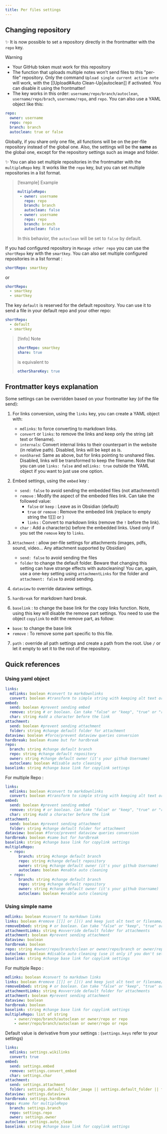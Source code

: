```yaml
---
title: Per files settings
---
```


## Changing repository

:sparkles: It is now possible to set a repository directly in the frontmatter with the `repo` key.

> [!warning]
> - Your GitHub token must work for this repository
> - The function that uploads multiple notes won't send files to this "per-file" repository. Only the command `Upload single current active note` will work, with the [[Upload#Auto Clean-Up|autoclean]] if activated. You can disable it using the frontmatter!
> - The key works in this order: `username/repo/branch/autoclean`, `username/repo/brach`, `username/repo`, and `repo`. You can also use a YAML object like this:
>  ```yaml
>  repo:
>    owner: username
>    repo: repo
>    branch: branch
>    autoclean: true or false
>  ```
> Globally, if you share only one file, all functions will be on the per-file repository instead of the global one.
> Also, the settings will be the **same** as the global one, except for the repository settings such as image and folder.

:sparkles: You can also set multiple repositories in the frontmatter with the `multipleRepo` key. It works like the `repo` key, but you can set multiple repositories in a list format.
> [!example] Example
> ```yaml
> multipleRepo:
>  - owner: username
>    repo: repo
>    branch: branch
>    autoclean: false
>  - owner: username
>    repo: repo
>    branch: branch
>    autoclean: false
> ```
> In this behavior, the `autoclean` will be set to `false` by default.

If you had configured repository in `Manage other repo` you can use the `shortRepo` key with the `smartkey`. You can also set multiple configured repositories in a list format :
```yaml
shortRepo: smartkey
```
or
```yaml
shortRepo:
  - smartkey
  - smartkey
```

The key `default` is reserved for the default repository. You can use it to send a file in your default repo and your other repo:
```yaml
shortRepo:
  - default
  - smartkey
```

> [!info] Note
> ```yaml
> shortRepo: smartkey
> share: true
> ```
> is equivalent to
> ```yaml
> otherShareKey: true
> ```

## Frontmatter keys explanation

Some settings can be overridden based on your frontmatter key (of the file send):

1. For links conversion, using the `links` key, you can create a YAML object with:
    - `mdlinks`: to force converting to markdown links.
    - `convert` or `links`: to remove the links and keep only the string (alt text or filename).
    - `internals`: Convert internal links to their counterpart in the website (in relative path). Disabled, links will be kept as is.
    - `nonShared`: Same as above, but for links pointing to unshared files. Disabled, links will be transformed to keep the filename. Note that you can use `links: false` and `mdlinks: true` outside the YAML object if you want to just use one option.
2. Embed settings, using the `embed` key :
    - `send: false` to avoid sending the embedded files (not attachments!)
    - `remove` : Modify the aspect of the embeded files link. Can take the followed value:
      - `false` or `keep` : Leave as in Obsidian (default)
      - `true` or `remove` : Remove the embeded link (replace to empty string the ![[]] or ![]())
      - `links` : Convert to markdown links (remove the `!` before the link).
    - `char` : Add a character(s) before the embedded links. Used only if you set the `remove` key to `links`. 

3. `Attachment` : allow per-file settings for attachments (images, pdfs, sound, video… Any attachment supported by Obsidian)
    - `send: false` to avoid sending the files
    - `folder` to change the default folder. Beware that changing this setting can have strange effects with autocleaning! You can, again, use a one-key setting using `attachmentLinks` for the folder and `attachment: false` to avoid sending.
4. `dataview` to override dataview settings.
5. `hardbreak` for markdown hard break.
6. `baselink` : to change the base link for the copy links function. Note, using this key will disable the remove part settings. You need to use the object `copylink` to edit the remove part, as follow:
  - `base`: to change the base link
  - `remove` : To remove some part specific to this file.
7. `path` : override all path settings and create a path from the root. Use `/` or let it empty to set it to the root of the repository.

## Quick references

### Using yaml object

```yaml
links:
  mdlinks: boolean #convert to markdownlinks 
  convert: boolean #transform to simple string with keeping alt text or file name/ title (it removes the [[]] or []())
embed:
  send: boolean #prevent sending embed
  remove: string # or boolean. Can take "false" or "keep", "true" or "remove", "links"
  char: string #add a character before the link
attachment: 
  send: boolean #prevent sending attachment
  folder: string #change default folder for attachment
dataview: boolean #force/prevent dataview queries conversion
hardbreak: boolean #same but for hardbreak
repo: 
  branch: string #change default branch 
  repo: string #change default repository
  owner: string #change default owner (it's your github Username)
  autoclean: boolean #disable auto cleaning
baselink: string #change base link for copylink settings
```

For multiple Repo :
```yaml
links:
  mdlinks: boolean #convert to markdownlinks 
  convert: boolean #transform to simple string with keeping alt text or file name/ title (it removes the [[]] or []())
embed:
  send: boolean #prevent sending embed
  remove: string # or boolean. Can take "false" or "keep", "true" or "remove", "links"
  char: string #add a character before the link
attachment: 
  send: boolean #prevent sending attachment
  folder: string #change default folder for attachment
dataview: boolean #force/prevent dataview queries conversion
hardbreak: boolean #same but for hardbreak
baselink: string #change base link for copylink settings
multipleRepo: 
  - repo:
      branch: string #change default branch 
      repo: string #change default repository
      owner: string #change default owner (it's your github Username)
      autoclean: boolean #enable auto cleaning
  - repo:
      branch: string #change default branch 
      repo: string #change default repository
      owner: string #change default owner (it's your github Username)
      autoclean: boolean #enable auto cleaning
```

### Using simple name

```yaml
mdlinks: boolean #convert to markdown links
links: boolean #remove [[]] or []() and keep just alt text or filename/title
removeEmbed: string # or boolean. Can take "false" or "keep", "true" or "remove", "links"
attachmentLinks: string #ovverride default folder for attachments
attachment: boolean #prevent sending attachment
dataview: boolean
hardbreak: boolean
repo: string #owner/repo/branch/clean or owner/repo/branch or owner/repo or repo
autoclean: boolean #disable auto cleaning (use it only if you don't set in the repo!)
baselink: string #change base link for copylink settings
```

For multiple Repo :
```yaml
mdlinks: boolean #convert to markdown links
links: boolean #remove [[]] or []() and keep just alt text or filename/title
removeEmbed: string # or boolean. Can take "false" or "keep", "true" or "remove", "links"
attachmentLinks: string #ovverride default folder for attachments
attachment: boolean #prevent sending attachment
dataview: boolean
hardbreak: boolean
baselink: string #change base link for copylink settings
multipleRepo: list of string 
    - owner/repo/branch/autoclean or owner/repo or repo
    - owner/repo/branch/autoclean or owner/repo or repo
```

Default value is derivative from your settings : (`settings.keys` refer to your settings)

```yaml
links:
  mdlinks: settings.wikilinks
  convert: true
embed: 
  send: settings.embed
  remove: settings.convert_embed
  char: settings.char
attachment:
  send: settings.attachment
  folder: settings.default_folder_image || settings.default_folder || filepath
dataview: settings.dataview
hardbreak: settings.hardbreak
repo: #same for multipleRepo
  branch: settings.branch
  repo: settings.repo
  owner: settings.owner
autoclean: settings.auto_clean
baselink: string #change base link for copylink settings
```
